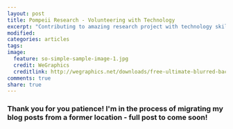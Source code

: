 ```yaml
---
layout: post
title: Pompeii Research - Volunteering with Technology
excerpt: "Contributing to amazing research project with technology skills!"
modified:
categories: articles
tags:
image:
  feature: so-simple-sample-image-1.jpg
  credit: WeGraphics
  creditlink: http://wegraphics.net/downloads/free-ultimate-blurred-background-pack/
comments: true
share: true
---
```


### Thank you for you patience! I'm in the process of migrating my blog posts from a former location - full post to come soon!


<!-- You can do some pretty amazing things with technology and be exposed to some fantastic opportunities. I currently work at George Mason University and was recently instroduced to [**Professor Lisa Kahn**](http://analytics.gmu.edu/profile/lisa-kahn/) who has been involved for the past 15 years on an [**archaeological project**](http://www.pompeii-food-and-drink.org/) researching the ruins of Pompeii. She is looking for a person with database and website skills to bring the project online. Right now they store all their email in an excel file and email back and forth this spreadsheet to collect their data. In exchange you get to come on this amazing trip to Pompeii, participate in primary research, and contribute to a very worthy project! My skills arent yet up to par but possibly next year? After researching and talking to Lisa, I'm totally in. This year I'll get a sense of what the project needs and then next time I can actually help on building out a custom tool for the researchers to store and easily access all the great information they've collected over the past 15 years! AMAZING! For anyone thinking about possibly making the plunge into a technological career, if this doesn't lure you in, I don't know what will! ;) -->